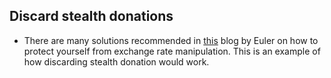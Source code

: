 ## Discard stealth donations
- There are many solutions recommended in [this](https://www.euler.finance/blog/exchange-rate-manipulation-in-erc4626-vaults) blog by Euler on how to protect yourself from exchange rate manipulation. This is an example of how discarding stealth donation would work.

